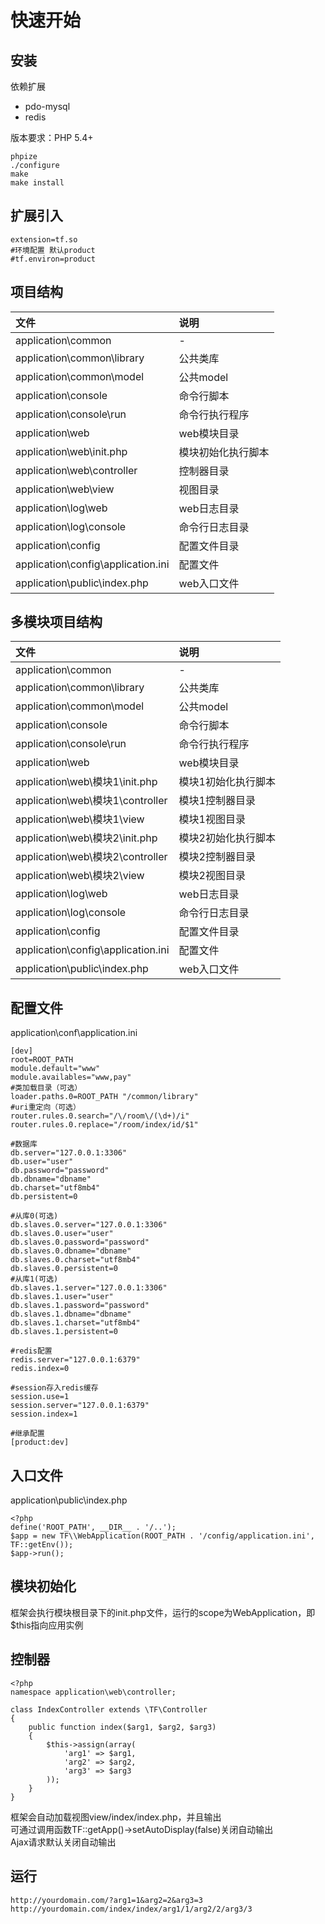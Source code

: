 # 快速开始

## 安装
依赖扩展
* pdo-mysql
* redis

版本要求：PHP 5.4+

    phpize
    ./configure
    make
    make install

## 扩展引入
    extension=tf.so
    #环境配置 默认product
    #tf.environ=product

## 项目结构
|  文件    | 说明     |
| :------------- | :------------- |
| application\\common       | - |
| application\\common\\library | 公共类库 |
| application\\common\\model | 公共model |
| application\\console | 命令行脚本 |
| application\\console\\run | 命令行执行程序 |
| application\\web | web模块目录 |
| application\\web\\init.php | 模块初始化执行脚本 |
| application\\web\\controller | 控制器目录 |
| application\\web\\view | 视图目录 |
| application\\log\\web | web日志目录 |
| application\\log\\console | 命令行日志目录 |
| application\\config | 配置文件目录 |
| application\\config\\application.ini | 配置文件 |
| application\\public\\index.php | web入口文件 |


## 多模块项目结构
|  文件    | 说明     |
| :------------- | :------------- |
| application\\common       | - |
| application\\common\\library | 公共类库 |
| application\\common\\model | 公共model |
| application\\console | 命令行脚本 |
| application\\console\\run | 命令行执行程序 |
| application\\web | web模块目录 |
| application\\web\\模块1\\init.php | 模块1初始化执行脚本 |
| application\\web\\模块1\\controller | 模块1控制器目录 |
| application\\web\\模块1\\view | 模块1视图目录 |
| application\\web\\模块2\\init.php | 模块2初始化执行脚本 |
| application\\web\\模块2\\controller | 模块2控制器目录 |
| application\\web\\模块2\\view | 模块2视图目录 |
| application\\log\\web | web日志目录 |
| application\\log\\console | 命令行日志目录 |
| application\\config | 配置文件目录 |
| application\\config\\application.ini | 配置文件 |
| application\\public\\index.php | web入口文件 |

## 配置文件
application\\conf\\application.ini

    [dev]
    root=ROOT_PATH
    module.default="www"
    module.availables="www,pay"
    #类加载目录（可选）
    loader.paths.0=ROOT_PATH "/common/library"
    #uri重定向（可选）
    router.rules.0.search="/\/room\/(\d+)/i"
    router.rules.0.replace="/room/index/id/$1"

    #数据库
    db.server="127.0.0.1:3306"
    db.user="user"
    db.password="password"
    db.dbname="dbname"
    db.charset="utf8mb4"
    db.persistent=0

    #从库0(可选)
    db.slaves.0.server="127.0.0.1:3306"
    db.slaves.0.user="user"
    db.slaves.0.password="password"
    db.slaves.0.dbname="dbname"
    db.slaves.0.charset="utf8mb4"
    db.slaves.0.persistent=0
    #从库1(可选)
    db.slaves.1.server="127.0.0.1:3306"
    db.slaves.1.user="user"
    db.slaves.1.password="password"
    db.slaves.1.dbname="dbname"
    db.slaves.1.charset="utf8mb4"
    db.slaves.1.persistent=0

    #redis配置
    redis.server="127.0.0.1:6379"
    redis.index=0

    #session存入redis缓存
    session.use=1
    session.server="127.0.0.1:6379"
    session.index=1

    #继承配置
    [product:dev]

## 入口文件
application\\public\\index.php

    <?php
    define('ROOT_PATH', __DIR__ . '/..');
    $app = new TF\\WebApplication(ROOT_PATH . '/config/application.ini', TF::getEnv());
    $app->run();

## 模块初始化
框架会执行模块根目录下的init.php文件，运行的scope为WebApplication，即$this指向应用实例

## 控制器
    <?php
    namespace application\web\controller;

    class IndexController extends \TF\Controller
    {
        public function index($arg1, $arg2, $arg3)
        {
            $this->assign(array(
                'arg1' => $arg1,
                'arg2' => $arg2,
                'arg3' => $arg3
            ));
        }
    }
框架会自动加载视图view/index/index.php，并且输出<br/>
可通过调用函数TF::getApp()->setAutoDisplay(false)关闭自动输出<br/>
Ajax请求默认关闭自动输出

## 运行
    http://yourdomain.com/?arg1=1&arg2=2&arg3=3
    http://yourdomain.com/index/index/arg1/1/arg2/2/arg3/3
